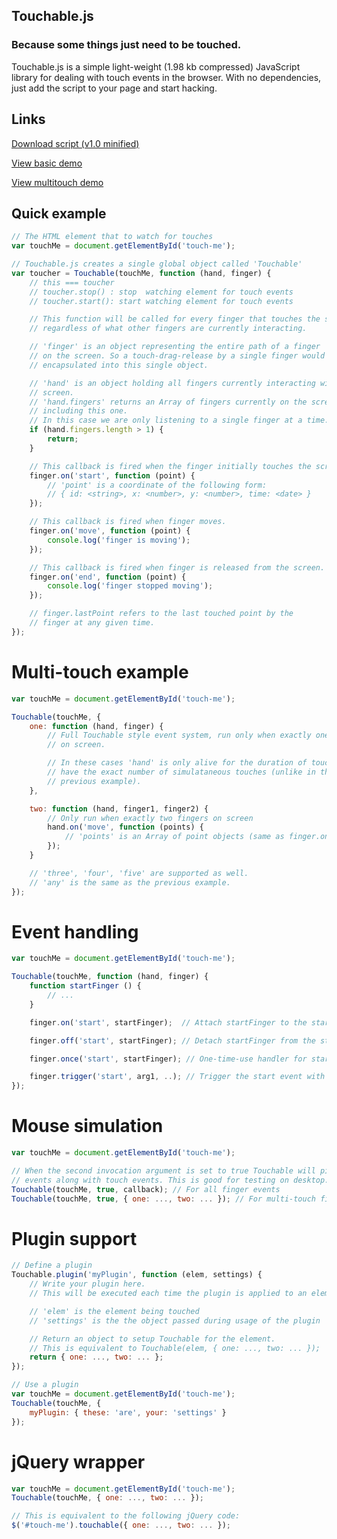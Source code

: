 ## Touchable.js
### Because some things just need to be touched.

Touchable.js is a simple light-weight (1.98 kb compressed) JavaScript library for dealing with touch events in the browser. With no dependencies, just add the script to your page and start hacking.


## Links

[Download script (v1.0 minified)](http://code.kik.com/touchable/1.0.min.js)

[View basic demo](http://code.kik.com/touchable/demos/basic.html)

[View multitouch demo](http://code.kik.com/touchable/demos/multitouch.html)


## Quick example

``` javascript
// The HTML element that to watch for touches
var touchMe = document.getElementById('touch-me');

// Touchable.js creates a single global object called 'Touchable'
var toucher = Touchable(touchMe, function (hand, finger) {
	// this === toucher
	// toucher.stop() : stop  watching element for touch events
	// toucher.start(): start watching element for touch events

	// This function will be called for every finger that touches the screen
	// regardless of what other fingers are currently interacting.

	// 'finger' is an object representing the entire path of a finger
	// on the screen. So a touch-drag-release by a single finger would be
	// encapsulated into this single object.

	// 'hand' is an object holding all fingers currently interacting with the
	// screen.
	// 'hand.fingers' returns an Array of fingers currently on the screen
	// including this one.
	// In this case we are only listening to a single finger at a time.
	if (hand.fingers.length > 1) {
		return;
	}

	// This callback is fired when the finger initially touches the screen.
	finger.on('start', function (point) {
		// 'point' is a coordinate of the following form:
		// { id: <string>, x: <number>, y: <number>, time: <date> }
	});

	// This callback is fired when finger moves.
	finger.on('move', function (point) {
		console.log('finger is moving');
	});

	// This callback is fired when finger is released from the screen.
	finger.on('end', function (point) {
		console.log('finger stopped moving');
	});

	// finger.lastPoint refers to the last touched point by the
	// finger at any given time.
});
```


# Multi-touch example

``` javascript
var touchMe = document.getElementById('touch-me');

Touchable(touchMe, {
	one: function (hand, finger) {
		// Full Touchable style event system, run only when exactly one finger
		// on screen.

		// In these cases 'hand' is only alive for the duration of touches that
		// have the exact number of simulataneous touches (unlike in the
		// previous example).
	},

	two: function (hand, finger1, finger2) {
		// Only run when exactly two fingers on screen
		hand.on('move', function (points) {
			// 'points' is an Array of point objects (same as finger.on point object)
		});
	}

	// 'three', 'four', 'five' are supported as well.
	// 'any' is the same as the previous example.
});
```


# Event handling

``` javascript
var touchMe = document.getElementById('touch-me');

Touchable(touchMe, function (hand, finger) {
	function startFinger () {
		// ...
	}

	finger.on('start', startFinger);  // Attach startFinger to the start event

	finger.off('start', startFinger); // Detach startFinger from the start event

	finger.once('start', startFinger); // One-time-use handler for start event

	finger.trigger('start', arg1, ..); // Trigger the start event with arguments
});
```


# Mouse simulation

``` javascript
var touchMe = document.getElementById('touch-me');

// When the second invocation argument is set to true Touchable will pick up mouse
// events along with touch events. This is good for testing on desktop.
Touchable(touchMe, true, callback); // For all finger events
Touchable(touchMe, true, { one: ..., two: ... }); // For multi-touch finger events
```


# Plugin support

``` javascript
// Define a plugin
Touchable.plugin('myPlugin', function (elem, settings) {
	// Write your plugin here.
	// This will be executed each time the plugin is applied to an element.

	// 'elem' is the element being touched
	// 'settings' is the the object passed during usage of the plugin

	// Return an object to setup Touchable for the element.
	// This is equivalent to Touchable(elem, { one: ..., two: ... });
	return { one: ..., two: ... };
});

// Use a plugin
var touchMe = document.getElementById('touch-me');
Touchable(touchMe, {
	myPlugin: { these: 'are', your: 'settings' }
});
```


# jQuery wrapper

``` javascript
var touchMe = document.getElementById('touch-me');
Touchable(touchMe, { one: ..., two: ... });

// This is equivalent to the following jQuery code:
$('#touch-me').touchable({ one: ..., two: ... });
```
